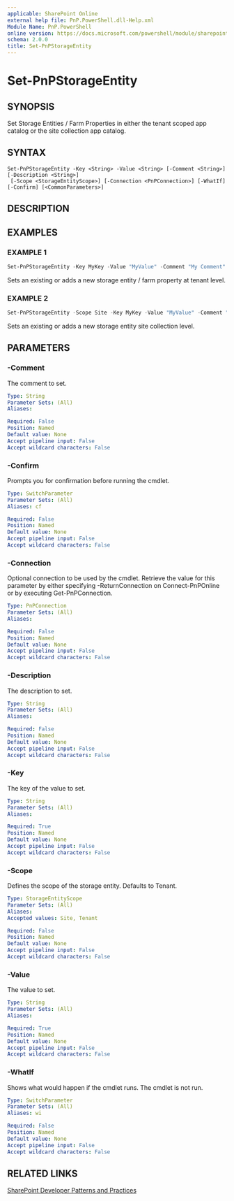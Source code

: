 ```yaml
---
applicable: SharePoint Online
external help file: PnP.PowerShell.dll-Help.xml
Module Name: PnP.PowerShell
online version: https://docs.microsoft.com/powershell/module/sharepoint-pnp/set-pnpstorageentity
schema: 2.0.0
title: Set-PnPStorageEntity
---
```


# Set-PnPStorageEntity

## SYNOPSIS
Set Storage Entities / Farm Properties in either the tenant scoped app catalog or the site collection app catalog.

## SYNTAX

```
Set-PnPStorageEntity -Key <String> -Value <String> [-Comment <String>] [-Description <String>]
 [-Scope <StorageEntityScope>] [-Connection <PnPConnection>] [-WhatIf] [-Confirm] [<CommonParameters>]
```

## DESCRIPTION

## EXAMPLES

### EXAMPLE 1
```powershell
Set-PnPStorageEntity -Key MyKey -Value "MyValue" -Comment "My Comment" -Description "My Description"
```

Sets an existing or adds a new storage entity / farm property at tenant level.

### EXAMPLE 2
```powershell
Set-PnPStorageEntity -Scope Site -Key MyKey -Value "MyValue" -Comment "My Comment" -Description "My Description"
```

Sets an existing or adds a new storage entity site collection level.

## PARAMETERS

### -Comment
The comment to set.

```yaml
Type: String
Parameter Sets: (All)
Aliases:

Required: False
Position: Named
Default value: None
Accept pipeline input: False
Accept wildcard characters: False
```

### -Confirm
Prompts you for confirmation before running the cmdlet.

```yaml
Type: SwitchParameter
Parameter Sets: (All)
Aliases: cf

Required: False
Position: Named
Default value: None
Accept pipeline input: False
Accept wildcard characters: False
```

### -Connection
Optional connection to be used by the cmdlet. Retrieve the value for this parameter by either specifying -ReturnConnection on Connect-PnPOnline or by executing Get-PnPConnection.

```yaml
Type: PnPConnection
Parameter Sets: (All)
Aliases:

Required: False
Position: Named
Default value: None
Accept pipeline input: False
Accept wildcard characters: False
```

### -Description
The description to set.

```yaml
Type: String
Parameter Sets: (All)
Aliases:

Required: False
Position: Named
Default value: None
Accept pipeline input: False
Accept wildcard characters: False
```

### -Key
The key of the value to set.

```yaml
Type: String
Parameter Sets: (All)
Aliases:

Required: True
Position: Named
Default value: None
Accept pipeline input: False
Accept wildcard characters: False
```

### -Scope
Defines the scope of the storage entity. Defaults to Tenant.

```yaml
Type: StorageEntityScope
Parameter Sets: (All)
Aliases:
Accepted values: Site, Tenant

Required: False
Position: Named
Default value: None
Accept pipeline input: False
Accept wildcard characters: False
```

### -Value
The value to set.

```yaml
Type: String
Parameter Sets: (All)
Aliases:

Required: True
Position: Named
Default value: None
Accept pipeline input: False
Accept wildcard characters: False
```

### -WhatIf
Shows what would happen if the cmdlet runs. The cmdlet is not run.

```yaml
Type: SwitchParameter
Parameter Sets: (All)
Aliases: wi

Required: False
Position: Named
Default value: None
Accept pipeline input: False
Accept wildcard characters: False
```

## RELATED LINKS

[SharePoint Developer Patterns and Practices](https://aka.ms/sppnp)